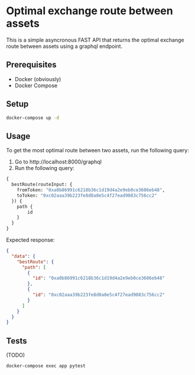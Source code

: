 # Optimal exchange route between assets

This is a simple asyncronous FAST API that returns the optimal exchange route between assets using a graphql endpoint.

## Prerequisites

- Docker (obviously)
- Docker Compose

## Setup

```bash
docker-compose up -d
```

## Usage

To get the most optimal route between two assets, run the following query:

1. Go to http://localhost:8000/graphql
2. Run the following query:
```graphql
{
  bestRoute(routeInput: {
    fromToken: "0xa0b86991c6218b36c1d19d4a2e9eb0ce3606eb48",
    toToken: "0xc02aaa39b223fe8d0a0e5c4f27ead9083c756cc2"
  }) {
    path {
        id
    }
  }
}
```

Expected response:
```json
{
  "data": {
    "bestRoute": {
      "path": [
        {
          "id": "0xa0b86991c6218b36c1d19d4a2e9eb0ce3606eb48"
        },
        {
          "id": "0xc02aaa39b223fe8d0a0e5c4f27ead9083c756cc2"
        }
      ]
    }
  }
}
```

## Tests
(TODO)
```bash
docker-compose exec app pytest
```